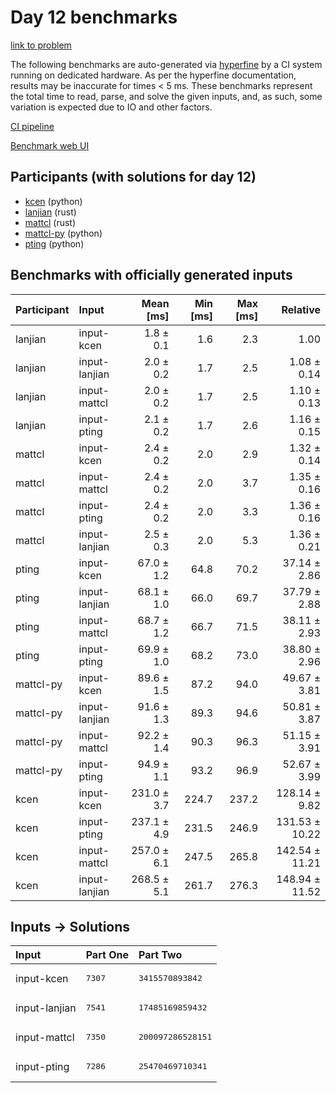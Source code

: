 # Day 12 benchmarks

[link to problem](https://adventofcode.com/2023/day/12)

The following benchmarks are auto-generated via
[hyperfine](https://github.com/sharkdp/hyperfine) by a CI system running on
dedicated hardware. As per the hyperfine documentation, results may be
inaccurate for times < 5 ms. These benchmarks represent the total time to read,
parse, and solve the given inputs, and, as such, some variation is expected due
to IO and other factors.

[CI pipeline](http://ci.papercode.net:8080/teams/main/pipelines/aoc2023)

[Benchmark web UI](https://aoc.ancalagon.black)


## Participants (with solutions for day 12)

- [kcen](https://github.com/kcen/aoc2023) (python)
- [lanjian](https://github.com/lanjian/aoc-2023) (rust)
- [mattcl](https://github.com/mattcl/aoc2023) (rust)
- [mattcl-py](https://github.com/mattcl/aoc2023-py) (python)
- [pting](https://github.com/pting/aoc2023) (python)


## Benchmarks with officially generated inputs

| Participant | Input | Mean [ms] | Min [ms] | Max [ms] | Relative |
|:---|:---|---:|---:|---:|---:|
| lanjian | input-kcen | 1.8 ± 0.1 | 1.6 | 2.3 | 1.00 |
| lanjian | input-lanjian | 2.0 ± 0.2 | 1.7 | 2.5 | 1.08 ± 0.14 |
| lanjian | input-mattcl | 2.0 ± 0.2 | 1.7 | 2.5 | 1.10 ± 0.13 |
| lanjian | input-pting | 2.1 ± 0.2 | 1.7 | 2.6 | 1.16 ± 0.15 |
| mattcl | input-kcen | 2.4 ± 0.2 | 2.0 | 2.9 | 1.32 ± 0.14 |
| mattcl | input-mattcl | 2.4 ± 0.2 | 2.0 | 3.7 | 1.35 ± 0.16 |
| mattcl | input-pting | 2.4 ± 0.2 | 2.0 | 3.3 | 1.36 ± 0.16 |
| mattcl | input-lanjian | 2.5 ± 0.3 | 2.0 | 5.3 | 1.36 ± 0.21 |
| pting | input-kcen | 67.0 ± 1.2 | 64.8 | 70.2 | 37.14 ± 2.86 |
| pting | input-lanjian | 68.1 ± 1.0 | 66.0 | 69.7 | 37.79 ± 2.88 |
| pting | input-mattcl | 68.7 ± 1.2 | 66.7 | 71.5 | 38.11 ± 2.93 |
| pting | input-pting | 69.9 ± 1.0 | 68.2 | 73.0 | 38.80 ± 2.96 |
| mattcl-py | input-kcen | 89.6 ± 1.5 | 87.2 | 94.0 | 49.67 ± 3.81 |
| mattcl-py | input-lanjian | 91.6 ± 1.3 | 89.3 | 94.6 | 50.81 ± 3.87 |
| mattcl-py | input-mattcl | 92.2 ± 1.4 | 90.3 | 96.3 | 51.15 ± 3.91 |
| mattcl-py | input-pting | 94.9 ± 1.1 | 93.2 | 96.9 | 52.67 ± 3.99 |
| kcen | input-kcen | 231.0 ± 3.7 | 224.7 | 237.2 | 128.14 ± 9.82 |
| kcen | input-pting | 237.1 ± 4.9 | 231.5 | 246.9 | 131.53 ± 10.22 |
| kcen | input-mattcl | 257.0 ± 6.1 | 247.5 | 265.8 | 142.54 ± 11.21 |
| kcen | input-lanjian | 268.5 ± 5.1 | 261.7 | 276.3 | 148.94 ± 11.52 |


## Inputs -> Solutions

| Input | Part One | Part Two |
|:---|:---|:---|
|input-kcen|<pre>7307</pre>|<pre>3415570893842</pre>|
|input-lanjian|<pre>7541</pre>|<pre>17485169859432</pre>|
|input-mattcl|<pre>7350</pre>|<pre>200097286528151</pre>|
|input-pting|<pre>7286</pre>|<pre>25470469710341</pre>|